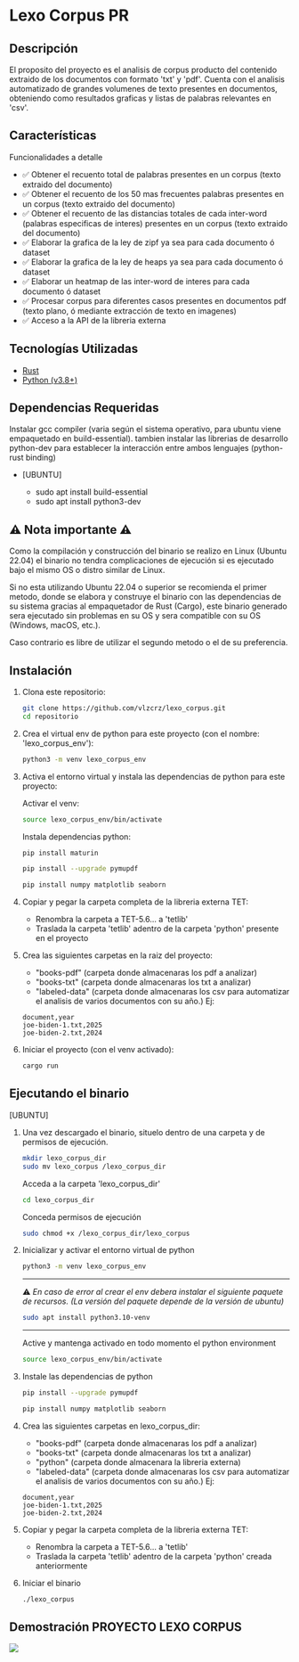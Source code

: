 # Lexo Corpus PR

## Descripción

El proposito del proyecto es el analisis de corpus producto del contenido extraido de los documentos con formato 'txt' y 'pdf'.
Cuenta con el analisis automatizado de grandes volumenes de texto presentes en documentos, obteniendo como resultados graficas y listas de palabras relevantes en 'csv'.

## Características

Funcionalidades a detalle

- ✅ Obtener el recuento total de palabras presentes en un corpus (texto extraido del documento)
- ✅ Obtener el recuento de los 50 mas frecuentes palabras presentes en un corpus (texto extraido del documento)
- ✅ Obtener el recuento de las distancias totales de cada inter-word (palabras especificas de interes) presentes en un corpus (texto extraido del documento)
- ✅ Elaborar la grafica de la ley de zipf ya sea para cada documento ó dataset
- ✅ Elaborar la grafica de la ley de heaps ya sea para cada documento ó dataset
- ✅ Elaborar un heatmap de las inter-word de interes para cada documento ó dataset
- ✅ Procesar corpus para diferentes casos presentes en documentos pdf (texto plano, ó mediante extracción de texto en imagenes)
- ✅ Acceso a la API de la libreria externa

## Tecnologías Utilizadas

- [Rust](https://www.rust-lang.org/tools/install)
- [Python (v3.8+)](https://www.python.org/downloads/)

## Dependencias Requeridas

Instalar gcc compiler (varia según el sistema operativo, para ubuntu viene empaquetado en build-essential).
tambien instalar las librerias de desarrollo python-dev para establecer la interacción entre ambos lenguajes (python-rust binding)

- [UBUNTU]

  - sudo apt install build-essential
  - sudo apt install python3-dev

## ⚠️ Nota importante ⚠️

Como la compilación y construcción del binario se realizo en Linux (Ubuntu 22.04) el binario no
tendra complicaciones de ejecución si es ejecutado bajo el mismo OS o distro similar de Linux.

Si no esta utilizando Ubuntu 22.04 o superior se recomienda el primer metodo, donde se elabora y construye
el binario con las dependencias de su sistema gracias al empaquetador de Rust (Cargo), este binario generado sera ejecutado sin problemas en su OS y sera compatible
con su OS (Windows, macOS, etc.).

Caso contrario es libre de utilizar el segundo metodo o el de su preferencia.

## Instalación

1. Clona este repositorio:

   ```bash
   git clone https://github.com/vlzcrz/lexo_corpus.git
   cd repositorio
   ```

2. Crea el virtual env de python para este proyecto (con el nombre: 'lexo_corpus_env'):

   ```bash
   python3 -m venv lexo_corpus_env
   ```

3. Activa el entorno virtual y instala las dependencias de python para este proyecto:

   Activar el venv:

   ```bash
   source lexo_corpus_env/bin/activate
   ```

   Instala dependencias python:

   ```bash
   pip install maturin
   ```

   ```bash
   pip install --upgrade pymupdf
   ```

   ```bash
   pip install numpy matplotlib seaborn
   ```

4. Copiar y pegar la carpeta completa de la libreria externa TET:

   - Renombra la carpeta a TET-5.6... a 'tetlib'
   - Traslada la carpeta 'tetlib' adentro de la carpeta 'python' presente en el proyecto

5. Crea las siguientes carpetas en la raiz del proyecto:

   - "books-pdf" (carpeta donde almacenaras los pdf a analizar)
   - "books-txt" (carpeta donde almacenaras los txt a analizar)
   - "labeled-data" (carpeta donde almacenaras los csv para automatizar el analisis de varios documentos con su año.)
     Ej:

   ```csv
   document,year
   joe-biden-1.txt,2025
   joe-biden-2.txt,2024
   ```

6. Iniciar el proyecto (con el venv activado):
   ```bash
   cargo run
   ```

## Ejecutando el binario

[UBUNTU]

1. Una vez descargado el binario, situelo dentro de una carpeta y de permisos de ejecución.

   ```bash
   mkdir lexo_corpus_dir
   sudo mv lexo_corpus /lexo_corpus_dir
   ```

   Acceda a la carpeta 'lexo_corpus_dir'

   ```bash
   cd lexo_corpus_dir
   ```

   Conceda permisos de ejecución

   ```bash
   sudo chmod +x /lexo_corpus_dir/lexo_corpus
   ```

2. Inicializar y activar el entorno virtual de python

   ```bash
   python3 -m venv lexo_corpus_env
   ```

   ***

   ⚠️ _En caso de error al crear el env debera instalar el siguiente paquete de recursos. (La versión del paquete depende de la versión de ubuntu)_

   ```bash
   sudo apt install python3.10-venv
   ```

   ***

   Active y mantenga activado en todo momento el python environment

   ```bash
   source lexo_corpus_env/bin/activate
   ```

3. Instale las dependencias de python

   ```bash
   pip install --upgrade pymupdf
   ```

   ```bash
   pip install numpy matplotlib seaborn

   ```

4. Crea las siguientes carpetas en lexo_corpus_dir:

   - "books-pdf" (carpeta donde almacenaras los pdf a analizar)
   - "books-txt" (carpeta donde almacenaras los txt a analizar)
   - "python" (carpeta donde almacenara la libreria externa)
   - "labeled-data" (carpeta donde almacenaras los csv para automatizar el analisis de varios documentos con su año.)
     Ej:

   ```csv
   document,year
   joe-biden-1.txt,2025
   joe-biden-2.txt,2024
   ```

5. Copiar y pegar la carpeta completa de la libreria externa TET:

   - Renombra la carpeta a TET-5.6... a 'tetlib'
   - Traslada la carpeta 'tetlib' adentro de la carpeta 'python' creada anteriormente

6. Iniciar el binario

   ```bash
   ./lexo_corpus
   ```

## Demostración PROYECTO LEXO CORPUS

![](demo.gif)

